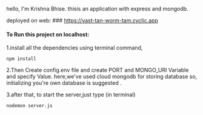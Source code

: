 hello,
I'm Krishna Bhise. thisis an application with express and mongodb.

deployed on web: ### https://vast-tan-worm-tam.cyclic.app

#### To Run this project on localhost:
1.install all the dependencies using terminal command,
```
npm install
```

2.Then Create config.env file and create PORT and MONGO_URI Variable and specify Value.
   here,we've used cloud mongodb for storing database
   so, initializing you're own database is suggested .

3.after that, to start the server,just type (in terminal)

```
nodemon server.js  
```


